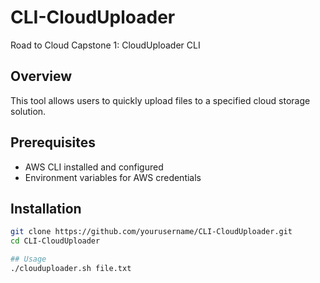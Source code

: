 # CLI-CloudUploader
Road to Cloud Capstone 1: CloudUploader CLI

## Overview
This tool allows users to quickly upload files to a specified cloud storage solution.

## Prerequisites
- AWS CLI installed and configured
- Environment variables for AWS credentials

## Installation
```bash
git clone https://github.com/yourusername/CLI-CloudUploader.git
cd CLI-CloudUploader

## Usage
./clouduploader.sh file.txt